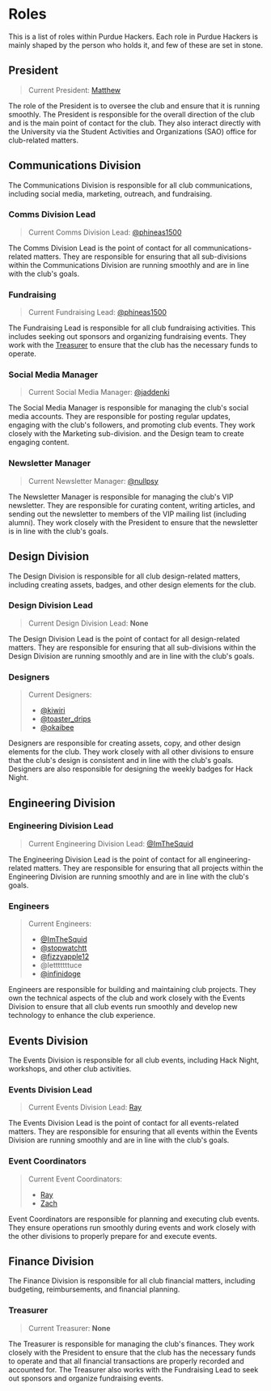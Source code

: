 # Roles

This is a list of roles within Purdue Hackers. Each role in Purdue Hackers is mainly shaped by the person who holds it,
and few of these are set in stone.

## President

> Current President: [Matthew](https://github.com/purduehackers/dark-forest/blob/main/people/organizers/hewillyeah.md)

The role of the President is to oversee the club and ensure that it is running smoothly. The President is responsible for
the overall direction of the club and is the main point of contact for the club. They also interact directly with the
University via the Student Activities and Organizations (SAO) office for club-related matters.

## Communications Division

The Communications Division is responsible for all club communications, including social media, marketing, outreach, and
fundraising.

### Comms Division Lead

> Current Comms Division Lead: [@phineas1500](https://github.com/purduehackers/dark-forest/blob/main/people/organizers/phineas1500.md)

The Comms Division Lead is the point of contact for all communications-related matters. They are responsible for ensuring
that all sub-divisions within the Communications Division are running smoothly and are in line with the club's goals.

### Fundraising

> Current Fundraising Lead: [@phineas1500](https://github.com/purduehackers/dark-forest/blob/main/people/organizers/phineas1500.md)

The Fundraising Lead is responsible for all club fundraising activities. This includes seeking out sponsors and organizing
fundraising events. They work with the [Treasurer](roles#Treasurer) to ensure that the club has the necessary funds to operate.

### Social Media Manager

> Current Social Media Manager: [@jaddenki](https://github.com/purduehackers/dark-forest/blob/main/people/organizers/jaddenki.md)

The Social Media Manager is responsible for managing the club's social media accounts. They are responsible for posting
regular updates, engaging with the club's followers, and promoting club events. They work closely with the Marketing sub-division.
and the Design team to create engaging content.

### Newsletter Manager

> Current Newsletter Manager: [@nullpsy](https://github.com/purduehackers/dark-forest/blob/main/people/organizers/nullpsy.md)

The Newsletter Manager is responsible for managing the club's VIP newsletter. They are responsible for curating content,
writing articles, and sending out the newsletter to members of the VIP mailing list (including alumni). They work closely
with the President to ensure that the newsletter is in line with the club's goals.

## Design Division

The Design Division is responsible for all club design-related matters, including creating assets, badges, and other design
elements for the club.

### Design Division Lead

> Current Design Division Lead: **None**

The Design Division Lead is the point of contact for all design-related matters. They are responsible for ensuring that all
sub-divisions within the Design Division are running smoothly and are in line with the club's goals.

### Designers

> Current Designers:
> - [@kiwiri](https://github.com/purduehackers/dark-forest/blob/main/people/organizers/kiwiri.md)
> - [@toaster_drips](https://github.com/purduehackers/dark-forest/blob/main/people/organizers/toaster_drips.md)
> - [@okaibee](https://github.com/purduehackers/dark-forest/blob/main/people/organizers/okaibee.md)

Designers are responsible for creating assets, copy, and other design elements for the club. They work closely with all
other divisions to ensure that the club's design is consistent and in line with the club's goals. Designers are also
responsible for designing the weekly badges for Hack Night.

## Engineering Division

### Engineering Division Lead

> Current Engineering Division Lead: [@ImTheSquid](https://github.com/purduehackers/dark-forest/blob/main/people/organizers/imthesquid.md)

The Engineering Division Lead is the point of contact for all engineering-related matters. They are responsible for ensuring
that all projects within the Engineering Division are running smoothly and are in line with the club's goals.

### Engineers

> Current Engineers:
> - [@ImTheSquid](https://github.com/purduehackers/dark-forest/blob/main/people/organizers/imthesquid.md)
> - [@stopwatchtt](https://github.com/purduehackers/dark-forest/blob/main/people/organizers/stopwatchtt.md)
> - [@fizzyapple12](https://github.com/purduehackers/dark-forest/blob/main/people/organizers/fizzyapple12.md)
> - @letttttttuce
> - [@infinidoge](https://github.com/purduehackers/dark-forest/blob/main/people/organizers/infinidoge.md)

Engineers are responsible for building and maintaining club projects. They own the technical aspects of the club and work
closely with the Events Division to ensure that all club events run smoothly and develop new technology to enhance the club
experience.

## Events Division

The Events Division is responsible for all club events, including Hack Night, workshops, and other club activities.

### Events Division Lead

> Current Events Division Lead: [Ray](https://github.com/purduehackers/dark-forest/blob/main/people/organizers/rayhanadev.md)

The Events Division Lead is the point of contact for all events-related matters. They are responsible for ensuring that all
events within the Events Division are running smoothly and are in line with the club's goals.

### Event Coordinators

> Current Event Coordinators:
> - [Ray](https://github.com/purduehackers/dark-forest/blob/main/people/organizers/rayhanadev.md)
> - [Zach](https://github.com/purduehackers/dark-forest/blob/main/people/organizers/iracc__.md)

Event Coordinators are responsible for planning and executing club events. They ensure operations run smoothly during events
and work closely with the other divisions to properly prepare for and execute events.

## Finance Division

The Finance Division is responsible for all club financial matters, including budgeting, reimbursements, and financial planning.

### Treasurer

> Current Treasurer: **None**

The Treasurer is responsible for managing the club's finances. They work closely with the President to ensure that the club
has the necessary funds to operate and that all financial transactions are properly recorded and accounted for. The Treasurer
also works with the Fundraising Lead to seek out sponsors and organize fundraising events.
